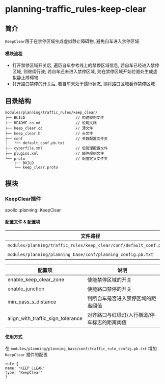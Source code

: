 planning-traffic_rules-keep-clear
============

## 简介

`KeepClear`用于在禁停区域生成虚拟静止障碍物, 避免自车进入禁停区域

#### 模块流程
- 打开禁停区域开关后, 遍历自车参考线上的禁停区域信息, 若自车已经进入禁停区域, 则继续行驶; 若自车还未进入禁停区域, 则在禁停区域开始位置处生成虚拟静止障碍物
- 打开路口禁停的开关后, 若自车未处于蠕行状态, 则将路口区域看作禁停区域

## 目录结构

```shell
modules/planning/traffic_rules/keep_clear/
├── BUILD                       // 构建规则文件
├── README_cn.md                // 说明文档
├── keep_clear.cc               // 源文件
├── keep_clear.h                // 头文件
├── conf                        // 参数配置文件夹
│   └── default_conf.pb.txt
├── cyberfile.xml               // 包管理配置文件
├── plugins.xml                 // 插件规则文件
└── proto                       // 配置定义文件夹
    ├── BUILD
    └── keep_clear.proto
```

## 模块

### KeepClear插件

apollo::planning::KeepClear

#### 配置文件 & 配置项

| 文件路径                                                                     | 类型/结构                                       | <div style="width: 300pt">说明</div> |
| ---------------------------------------------------------------------------- | ----------------------------------------------- | ------------------------------------ |
| `modules/planning/traffic_rules/keep_clear/conf/default_conf.pb.txt` | `apollo::planning::KeepClearConfig` |配置文件 |
| `modules/planning/planning_base/conf/planning_config.pb.txt`                 | `apollo::planning::PlanningConfig`              | planning组件的配置文件               |

| 配置项 | 说明 |
| ----- | ----- |
| enable_keep_clear_zone            | 使能禁停区域的开关 |
| enable_junction                   | 使能路口禁停的开关 |
| min_pass_s_distance               | 判断自车是否进入禁停区域的距离阈值 |
| align_with_traffic_sign_tolerance | 对齐路口与红绿灯/人行横道/停车标志的距离阈值 |

#### 使用方式

在 `modules/planning/planning_base/conf/traffic_rule_config.pb.txt` 增加 `KeepClear` 插件的配置

```
rule {
name: "KEEP_CLEAR"
type: "KeepClear"
}
```
